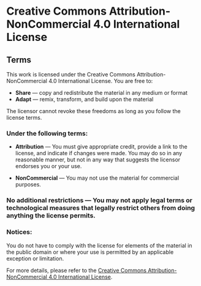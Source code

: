 # Creative Commons Attribution-NonCommercial 4.0 International License

## Terms

This work is licensed under the Creative Commons Attribution-NonCommercial 4.0 International License. You are free to:

- **Share** — copy and redistribute the material in any medium or format
- **Adapt** — remix, transform, and build upon the material

The licensor cannot revoke these freedoms as long as you follow the license terms.

### Under the following terms:

- **Attribution** — You must give appropriate credit, provide a link to the license, and indicate if changes were made. You may do so in any reasonable manner, but not in any way that suggests the licensor endorses you or your use.

- **NonCommercial** — You may not use the material for commercial purposes.

### No additional restrictions — You may not apply legal terms or technological measures that legally restrict others from doing anything the license permits.

### Notices:
You do not have to comply with the license for elements of the material in the public domain or where your use is permitted by an applicable exception or limitation.

For more details, please refer to the [Creative Commons Attribution-NonCommercial 4.0 International License](https://creativecommons.org/licenses/by-nc/4.0/).
